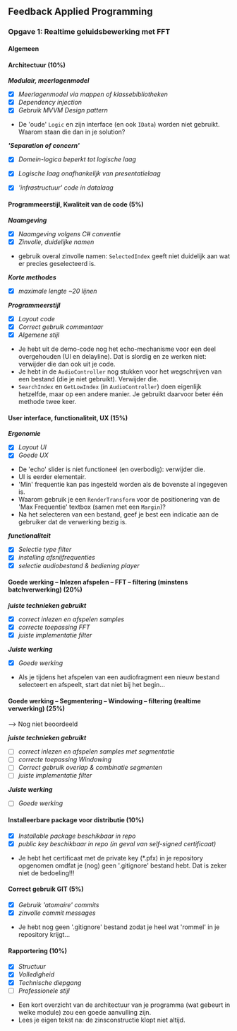 
## Feedback Applied Programming

### Opgave 1: Realtime geluidsbewerking met FFT

#### Algemeen

#### Architectuur (10%)


***Modulair, meerlagenmodel***
- [x] *Meerlagenmodel via mappen of klassebibliotheken*
- [x] *Dependency injection*
- [x] *Gebruik  MVVM Design pattern*

* De 'oude' `Logic` en zijn interface (en ook `IData`) worden niet gebruikt. Waarom staan die dan in je solution? 

***'Separation of concern'***

- [x] *Domein-logica beperkt tot logische laag*
- [x] *Logische laag onafhankelijk van presentatielaag*
- [x] *'infrastructuur' code in datalaag*


#### Programmeerstijl, Kwaliteit van de code (5%)

***Naamgeving***

- [x] *Naamgeving volgens C# conventie*
- [x] *Zinvolle, duidelijke namen*

* gebruik overal zinvolle namen: `SelectedIndex` geeft niet duidelijk aan wat er precies geselecteerd is.

***Korte methodes***

- [x] *maximale lengte ~20 lijnen*

***Programmeerstijl***

- [x] *Layout code*
- [x] *Correct gebruik commentaar*
- [x] *Algemene stijl*

* Je hebt uit de demo-code nog het echo-mechanisme voor een deel overgehouden (UI en delayline). Dat is slordig en ze werken niet: verwijder die dan ook uit je code.
* Je hebt in de `AudioController` nog stukken voor het wegschrijven van een bestand (die je niet gebruikt). Verwijder die.
* `SearchIndex` en `GetLowIndex` (in `AudioController`) doen eigenlijk hetzelfde, maar op een andere manier. Je gebruikt daarvoor beter één methode twee keer.

#### User interface, functionaliteit, UX (15%) 

***Ergonomie***

- [x] *Layout UI*
- [x] *Goede UX*

* De 'echo' slider is niet functioneel (en overbodig): verwijder die.
* UI is eerder elementair.
* 'Min' frequentie kan pas ingesteld worden als de bovenste al ingegeven is.
* Waarom gebruik je een `RenderTransform` voor de positionering van de 'Max Frequentie' textbox (samen met een `Margin`)? 
* Na het selecteren van een bestand, geef je best een indicatie aan de gebruiker dat de verwerking bezig is.

***functionaliteit***

- [x] *Selectie type filter*
- [x] *instelling afsnijfrequenties*
- [x] *selectie audiobestand & bediening player* 

#### Goede werking – Inlezen afspelen – FFT – filtering (minstens batchverwerking) (20%)

***juiste technieken gebruikt***

- [x] *correct inlezen en afspelen samples*
- [x] *correcte toepassing FFT*
- [x] *juiste implementatie filter*

***Juiste werking***

- [x] *Goede werking*

* Als je tijdens het afspelen van een audiofragment een nieuw bestand selecteert en afspeelt, start dat niet bij het begin...

#### Goede werking – Segmentering  – Windowing – filtering (realtime verwerking)  (25%)

--> Nog niet beoordeeld

***juiste technieken gebruikt***

- [ ] *correct inlezen en afspelen samples met segmentatie*
- [ ] *correcte toepassing Windowing*
- [ ] *Correct gebruik overlap & combinatie segmenten*
- [ ] *juiste implementatie filter*

***Juiste werking***

- [ ] *Goede werking*

#### Installeerbare package voor distributie (10%)

- [x] *Installable package beschikbaar in repo*
- [x] *public key beschikbaar in repo (in geval van self-signed certificaat)*

* Je hebt het certificaat met de private key (*.pfx) in je repository opgenomen omdfat je (nog) geen '.gitignore' bestand hebt. Dat is zeker niet de bedoeling!!! 

#### Correct gebruik GIT (5%)

- [x] *Gebruik 'atomaire' commits*
- [x] *zinvolle commit messages*

* Je hebt nog geen '.gitignore' bestand zodat je heel wat 'rommel' in je repository krijgt...

#### Rapportering (10%)

- [x] *Structuur*
- [x] *Volledigheid*
- [x] *Technische diepgang*
- [ ] *Professionele stijl*

* Een kort overzicht van de architectuur van je programma (wat gebeurt in welke module) zou een goede aanvulling zijn.
* Lees je eigen tekst na: de zinsconstructie klopt niet altijd. 